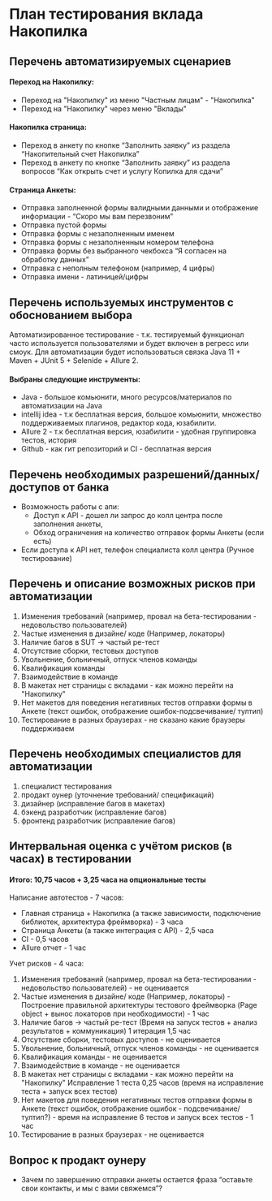 # План тестирования вклада Накопилка

## Перечень автоматизируемых сценариев
#### Переход на Накопилку:
* Переход на "Накопилку" из меню "Частным лицам" - "Накопилка"
* Переход на "Накопилку" через меню "Вклады"
#### Накопилка страница:
* Переход в анкету по кнопке “Заполнить заявку” из раздела “Накопительный счет Накопилка”
* Переход в анкету по кнопке “Заполнить заявку” из раздела вопросов “Как открыть счет и услугу Копилка для сдачи”
#### Страница Анкеты:
* Отправка заполненной формы валидными данными и отображение информации - “Скоро мы вам перезвоним”
* Отправка пустой формы
* Отправка формы с незаполненным именем
* Отправка формы с незаполненным номером телефона
* Отправка формы без выбранного чекбокса “Я согласен на обработку данных”
* Отправка с неполным телефоном (например, 4 цифры)
* Отправка имени - латиницей/цифры

## Перечень используемых инструментов с обоснованием выбора
Автоматизированное тестирование - т.к. тестируемый функционал часто используется пользователями и будет включен в регресс или смоук.
Для автоматизации будет использоваться связка Java 11 + Maven + JUnit 5 + Selenide +  Allure 2. 

#### Выбраны следующие инструменты:
* Java -  большое комьюнити, много ресурсов/материалов по автоматизации на Java 
* intellij idea - т.к бесплатная версия,  большое комьюнити, множество поддерживаемых плагинов, редактор кода, юзабилити.
* Allure 2 -  т.к бесплатная версия, юзабилити - удобная группировка тестов, история
* Github - как гит репозиторий и CI - бесплатная версия

## Перечень необходимых разрешений/данных/доступов от банка 
* Возможность работы с апи: 
  + Доступ к  API - дошел ли запрос до колл центра после заполнения анкеты, 
  + Обход ограничения на количество отправок формы Анкеты (если есть)
* Если доступа к API нет, телефон специалиста колл центра (Ручное тестирование)

## Перечень и описание возможных рисков при автоматизации
1) Изменения требований (например, провал на бета-тестировании - недовольство пользователей)
2) Частые изменения в дизайне/ коде (Например, локаторы)
3) Наличие багов в SUT -> частый ре-тест
4) Отсутствие сборки, тестовых доступов
5) Увольнение, больничный, отпуск членов команды
6) Квалификация команды
7) Взаимодействие в команде
8) В макетах нет страницы с вкладами - как можно перейти на "Накопилку"
9) Нет макетов для поведения негативных тестов отправки формы в Анкете (текст ошибок, отображение ошибок-подсвечивание/ тултип)
10) Тестирование в разных браузерах - не сказано какие браузеры поддерживаем

## Перечень необходимых специалистов для автоматизации
1) специалист тестирования
2) продакт оунер (уточнение требований/ спецификаций)
3) дизайнер (исправление багов в макетах)
4) бэкенд разработчик (исправление багов)
5) фронтенд разработчик (исправление багов)

## Интервальная оценка с учётом рисков (в часах) в тестировании
#### Итого: 10,75 часов + 3,25 часа на опциональные тесты

Написание автотестов - 7 часов:
* Главная страница + Накопилка (а также зависимости, подключение библиотек, архитектура фреймворка) - 3 часа
* Страница Анкеты (а также интеграция с API) - 2,5 часа
* CI - 0,5 часов
* Allure отчет - 1 час

Учет рисков - 4 часа: 
1) Изменения требований (например, провал на бета-тестировании - недовольство пользователей) - не оценивается
2) Частые изменения в дизайне/ коде (Например, локаторы) - Построение правильной архитектуры тестового фреймворка (Page object + вынос локаторов при необходимости) - 1 час
3) Наличие багов -> частый ре-тест (Время на запуск тестов + анализ результатов + коммуникация) 1 итерация 1,5 час
4) Отсутствие сборки, тестовых доступов - не оценивается
5) Увольнение, больничный, отпуск членов команды - не оценивается
6) Квалификация команды - не оценивается 
7) Взаимодействие в команде - не оценивается
8) В макетах нет страницы с вкладами - как можно перейти на "Накопилку" Исправление 1 теста 0,25 часов (время на исправление теста + запуск всех тестов)
9) Нет макетов для поведения негативных тестов отправки формы в Анкете (текст ошибок, отображение ошибок - подсвечивание/тултип?) - время на исправление 6 тестов и запуск всех тестов - 1 час
10) Тестирование в разных браузерах - не оценивается 

## Вопрос к продакт оунеру 
* Зачем по завершению отправки анкеты остается фраза “оставьте свои контакты, и мы с вами свяжемся”?
 
